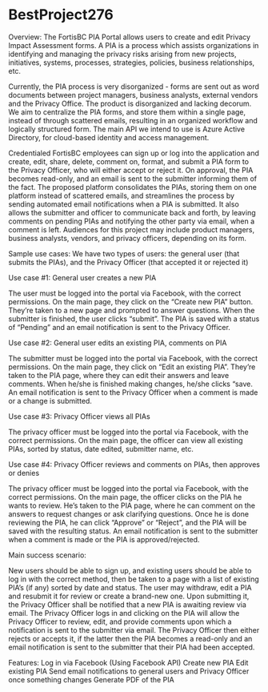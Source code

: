 # BestProject276
Overview:
	The FortisBC PIA Portal allows users to create and edit Privacy Impact Assessment forms. A PIA is a process which assists organizations in identifying and managing the privacy risks arising from new projects, initiatives, systems, processes, strategies, policies, business relationships, etc. 

Currently, the PIA process is very disorganized - forms are sent out as word documents between project managers, business analysts, external vendors and the Privacy Office. The product is disorganized and lacking decorum. We aim to centralize the PIA forms, and store them within a single page, instead of through scattered emails, resulting in an organized workflow and logically structured form. The main API we intend to use is Azure Active Directory, for cloud-based identity and access management. 

Credentialed FortisBC employees can sign up or log into the application and create, edit, share, delete, comment on, format, and submit a PIA form to the Privacy Officer, who will either accept or reject it. On approval, the PIA becomes read-only, and an email is sent to the submitter informing them of the fact. The proposed platform consolidates the PIAs, storing them on one platform instead of scattered emails, and streamlines the process by sending automated email notifications when a PIA is submitted.  It also allows the submitter and officer to communicate back and forth, by leaving comments on pending PIAs and notifying the other party via email, when a comment is left. Audiences for this project may include product managers, business analysts, vendors, and privacy officers, depending on its form.


Sample use cases:
We have two types of users: the general user (that submits the PIAs), and the Privacy Officer (that accepted it or rejected it)

Use case #1:  General user creates a new PIA

The user must be logged into the portal via Facebook, with the correct permissions. On the main page, they click on the “Create new PIA” button. They’re taken to a new page and prompted to answer questions. When the submitter is finished, the user clicks “submit”. The PIA is saved with a status of “Pending” and an email notification is sent to the Privacy Officer.

Use case #2: General user edits an existing PIA, comments on PIA

The submitter must be logged into the portal via Facebook, with the correct permissions. On the main page, they click on “Edit an existing PIA”. They’re taken to the PIA page, where they can edit their answers and leave comments. When he/she is finished making changes, he/she clicks “save. An email notification is sent to the Privacy Officer when a comment is made or a change is submitted.


Use case #3: Privacy Officer views all PIAs 

The privacy officer must be logged into the portal via Facebook, with the correct permissions. On the main page, the officer can view all existing PIAs, sorted by status, date edited, submitter name, etc.

Use case #4: Privacy Officer reviews and comments on PIAs, then approves or denies

The privacy officer must be logged into the portal via Facebook, with the correct permissions. On the main page, the officer clicks on the PIA he wants to review. He’s taken to the PIA page, where he can comment on the answers to request changes or ask clarifying questions. Once he is done reviewing the PIA, he can click “Approve” or “Reject”, and the PIA will be saved with the resulting status. An email notification is sent to the submitter when a comment is made or the PIA is approved/rejected.

Main success scenario: 

New users should be able to sign up, and existing users should be able to log in with the correct method, then be taken to a page with a list of existing  PIA’s (if any) sorted by date and status. The user may withdraw, edit a PIA and resubmit it for review or create a brand-new one. Upon submitting  it, the Privacy Officer shall be notified that a new  PIA is awaiting review via email. The Privacy Officer logs in and clicking on the PIA will allow the Privacy Officer to review, edit, and provide comments upon which a notification is sent to the submitter via email. The Privacy Officer then either rejects or accepts it, if the latter then the PIA becomes a read-only and an email notification is sent to the submitter that their PIA had been accepted.

Features:
Log in via Facebook (Using Facebook API)
Create new PIA
Edit existing PIA
Send email notifications to general users and Privacy Officer once something changes 
Generate PDF of the PIA


